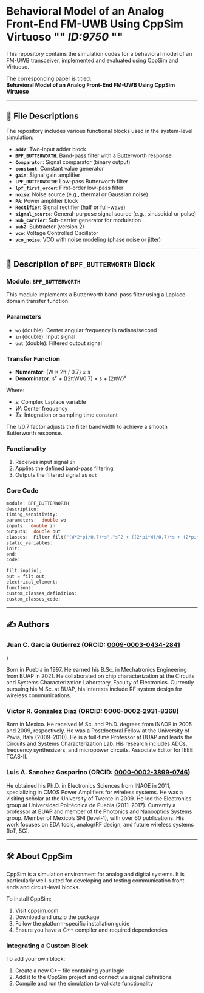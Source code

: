 
# Behavioral Model of an Analog Front-End FM-UWB Using CppSim Virtuoso "" *ID:9750* ""



This repository contains the simulation codes for a behavioral model of an FM-UWB transceiver, implemented and evaluated using CppSim and Virtuoso.

The corresponding paper is titled:  
**Behavioral Model of an Analog Front-End FM-UWB Using CppSim Virtuoso**

---

## 📄 File Descriptions

The repository includes various functional blocks used in the system-level simulation:

- **`add2`**: Two-input adder block  
- **`BPF_BUTTERWORTH`**: Band-pass filter with a Butterworth response  
- **`Comparator`**: Signal comparator (binary output)  
- **`constant`**: Constant value generator  
- **`gain`**: Signal gain amplifier  
- **`LPF_BUTTERWORTH`**: Low-pass Butterworth filter  
- **`lpf_first_order`**: First-order low-pass filter  
- **`noise`**: Noise source (e.g., thermal or Gaussian noise)  
- **`PA`**: Power amplifier block  
- **`Rectifier`**: Signal rectifier (half or full-wave)  
- **`signal_source`**: General-purpose signal source (e.g., sinusoidal or pulse)  
- **`Sub_Carrier`**: Sub-carrier generator for modulation  
- **`sub2`**: Subtractor (version 2)  
- **`vco`**: Voltage Controlled Oscillator  
- **`vco_noise`**: VCO with noise modeling (phase noise or jitter)

---

## 🔧 Description of `BPF_BUTTERWORTH` Block

### Module: `BPF_BUTTERWORTH`

This module implements a Butterworth band-pass filter using a Laplace-domain transfer function.

### Parameters
- `wo` (double): Center angular frequency in radians/second  
- `in` (double): Input signal  
- `out` (double): Filtered output signal

### Transfer Function

- **Numerator**: (W × 2π / 0.7) × s  
- **Denominator**: s² + ((2πW)/0.7) × s + (2πW)²

Where:
- *s*: Complex Laplace variable  
- *W*: Center frequency  
- *Ts*: Integration or sampling time constant

The 1/0.7 factor adjusts the filter bandwidth to achieve a smooth Butterworth response.

### Functionality
1. Receives input signal `in`
2. Applies the defined band-pass filtering
3. Outputs the filtered signal as `out`

### Core Code

```c
module: BPF_BUTTERWORTH
description: 
timing_sensitivity: 
parameters:  double wo
inputs:  double in
outputs:  double out
classes:  Filter filt("(W*2*pi/0.7)*s","s^2 + ((2*pi*W)/0.7)*s + (2*pi*W)^2","W,Ts",wo,Ts);
static_variables:  
init:  
end:  
code:  

filt.inp(in);
out = filt.out;
electrical_element:  
functions:  
custom_classes_definition:  
custom_classes_code:  
```

---

## ✍️ Authors

### Juan C. Garcia Gutierrez (ORCID: [0009-0003-0434-2841](https://orcid.org/0009-0003-0434-2841)
)

Born in Puebla in 1997. He earned his B.Sc. in Mechatronics Engineering from BUAP in 2021. He collaborated on chip characterization at the Circuits and Systems Characterization Laboratory, Faculty of Electronics. Currently pursuing his M.Sc. at BUAP, his interests include RF system design for wireless communications.

### Victor R. Gonzalez Diaz (ORCID: [0000-0002-2931-8368](https://orcid.org/0000-0002-2931-8368))

Born in Mexico. He received M.Sc. and Ph.D. degrees from INAOE in 2005 and 2009, respectively. He was a Postdoctoral Fellow at the University of Pavia, Italy (2009–2010). He is a full-time Professor at BUAP and leads the Circuits and Systems Characterization Lab. His research includes ADCs, frequency synthesizers, and micropower circuits. Associate Editor for IEEE TCAS-II.

### Luis A. Sanchez Gasparino (ORCID: [0000-0002-3899-0746](https://orcid.org/0000-0002-3899-0746))

He obtained his Ph.D. in Electronics Sciences from INAOE in 2011, specializing in CMOS Power Amplifiers for wireless systems. He was a visiting scholar at the University of Twente in 2009. He led the Electronics group at Universidad Politécnica de Puebla (2011–2017). Currently a professor at BUAP and member of the Photonics and Nanooptics Systems group. Member of Mexico’s SNI (level-1), with over 60 publications. His work focuses on EDA tools, analog/RF design, and future wireless systems (IoT, 5G).

---

## 🛠️ About CppSim

CppSim is a simulation environment for analog and digital systems. It is particularly well-suited for developing and testing communication front-ends and circuit-level blocks.

To install CppSim:
1. Visit [cppsim.com](https://www.cppsim.com/download.html)
2. Download and unzip the package
3. Follow the platform-specific installation guide
4. Ensure you have a C++ compiler and required dependencies

### Integrating a Custom Block
To add your own block:
1. Create a new C++ file containing your logic
2. Add it to the CppSim project and connect via signal definitions
3. Compile and run the simulation to validate functionality
